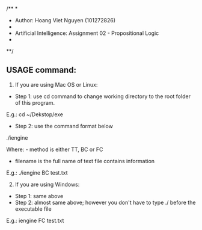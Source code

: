 /**
*
* Author: Hoang Viet Nguyen (101272826)
*
* Artificial Intelligence: Assignment 02 - Propositional Logic
*
**/

USAGE command:
--------------

1) If you are using Mac OS or Linux:

+ Step 1: use cd command to change working directory to the root folder of this program.

E.g.: cd ~/Dekstop/exe

+ Step 2: use the command format below

./iengine <method> <filename>

Where: - method is either TT, BC or FC
- filename is the full name of text file contains information

E.g.: ./iengine BC test.txt

2) If you are using Windows:

+ Step 1: same above
+ Step 2: almost same above; however you don't have to type ./ before the executable file

E.g.: iengine FC test.txt
